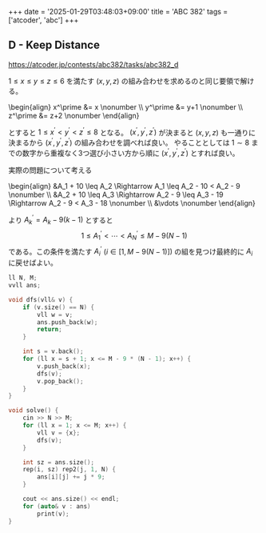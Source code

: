 +++
date = '2025-01-29T03:48:03+09:00'
title = 'ABC 382'
tags = ['atcoder', 'abc']
+++

## D - Keep Distance

<https://atcoder.jp/contests/abc382/tasks/abc382_d>

$1 \leq x \leq y \leq z \leq 6$ を満たす $(x,y,z)$ の組み合わせを求めるのと同じ要領で解ける。

\begin{align}
    x^\prime &= x \nonumber \\\\
    y^\prime &= y+1 \nonumber \\\\
    z^\prime &= z+2 \nonumber
\end{align}

とすると $1 \leq x^\prime < y^\prime < z^\prime \leq 8$ となる。
$(x^\prime, y^\prime, z^\prime)$ が決まると $(x,y,z)$ も一通りに決まるから $(x^\prime, y^\prime, z^\prime)$ の組み合わせを調べれば良い。
やることとしては $1 \sim 8$ までの数字から重複なく3つ選び小さい方から順に $(x^\prime, y^\prime, z^\prime)$ とすれば良い。

実際の問題について考える

\begin{align}
    &A_1 + 10 \leq A_2 \Rightarrow A_1 \leq A_2 - 10 < A_2 - 9 \nonumber \\\\
    &A_2 + 10 \leq A_3 \Rightarrow A_2 - 9 \leq A_3 - 19 \Rightarrow A_2 - 9 < A_3 - 18 \nonumber \\\\
    &\vdots \nonumber
\end{align}

より $A^\prime_k = A_k - 9(k-1)$ とすると
$$
    1 \leq A^\prime_1 < \cdots < A^\prime_N \leq M - 9(N-1)
$$
である。この条件を満たす $A^\prime_i$ $(i \in [1, M-9(N-1)])$ の組を見つけ最終的に $A_i$ に戻せばよい。

```cpp
ll N, M;
vvll ans;

void dfs(vll& v) {
    if (v.size() == N) {
        vll w = v;
        ans.push_back(w);
        return;
    }

    int s = v.back();
    for (ll x = s + 1; x <= M - 9 * (N - 1); x++) {
        v.push_back(x);
        dfs(v);
        v.pop_back();
    }
}

void solve() {
    cin >> N >> M;
    for (ll x = 1; x <= M; x++) {
        vll v = {x};
        dfs(v);
    }

    int sz = ans.size();
    rep(i, sz) rep2(j, 1, N) {
        ans[i][j] += j * 9;
    }

    cout << ans.size() << endl;
    for (auto& v : ans)
        print(v);
}
```
